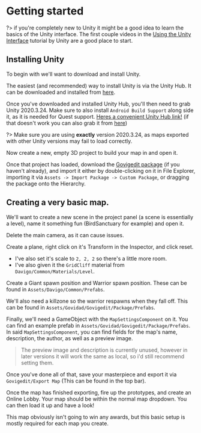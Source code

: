# Getting started

?> if you're completely new to Unity it might be a good idea to learn the basics of the Unity interface. 
The first couple videos in the [Using the Unity Interface](https://learn.unity.com/tutorial/using-the-unity-interface?uv=2020.3) tutorial by Unity are a good place to start. 

## Installing Unity

To begin with we'll want to download and install Unity.

The easiest (and recommended) way to install Unity is via the Unity Hub. It can be downloaded and installed from [here](https://unity3d.com/get-unity/download/archive). 

Once you've downloaded and installed Unity Hub, you'll then need to grab Unity 2020.3.24. 
Make sure to also install `Android Build Support` along side it, as it is needed for Quest support. 
[Heres a convenient Unity Hub link!](unityhub://2020.3.24f1/79c78de19888)
(if that doesn't work you can also grab it from [here](https://unity3d.com/get-unity/download/archive))

?> Make sure you are using **exactly** version 2020.3.24, as maps exported with other Unity versions may fail to load correctly. 

Now create a new, empty 3D project to build your map in and open it. 

Once that project has loaded, download the [Govigedit package](https://drive.google.com/file/d/1ZsPG0WE9FezCTqkH9dm6najmleC-5Dmn/view?usp=sharing) 
(if you haven't already), and import it either by double-clicking on it in File Explorer, 
importing it via `Assets -> Import Package -> Custom Package`, or dragging the package onto the Hierarchy. 

## Creating a very basic map. 

We'll want to create a new scene in the project panel (a scene is essentially a level), name it something fun (BirdSanctuary for example) and open it. 

Delete the main camera, as it can cause issues. 

Create a plane, right click on it's Transform in the Inspector, and click reset. 
- I've also set it's scale to `2, 2, 2` so there's a little more room. 
- I've also given it the `GridCliff` material from `Davigo/Common/Materials/Level`.

Create a Giant spawn position and Warrior spawn position. These can be found in `Assets/Davigo/Common/Prefabs`. 

We'll also need a killzone so the warrior respawns when they fall off. This can be found in `Assets/Govidad/Govigedit/Package/Prefabs`. 

Finally, we'll need a GameObject with the `MapSettingsComponent` on it. You can find an example prefab in `Assets/Govidad/Govigedit/Package/Prefabs`. 
In said `MapSettingsComponent`, you can find fields for the map's name, description, the author, as well as a preview image. 

> The preview image and description is currently unused, however in later versions it will work the same as local, so i'd still recommend setting them. 

Once you've done all of that, save your masterpiece and export it via `Govigedit/Export Map` (This can be found in the top bar). 

Once the map has finished exporting, fire up the prototypes, and create an Online Lobby. Your map should be within the normal map dropdown. 
You can then load it up and have a look!

This map obviously isn't going to win any awards, but this basic setup is mostly required for each map you create. 